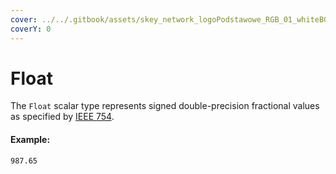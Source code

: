 ```yaml
---
cover: ../../.gitbook/assets/skey_network_logoPodstawowe_RGB_01_whiteBG.png
coverY: 0
---
```


# Float

The `Float` scalar type represents signed double-precision fractional values as specified by [IEEE 754](https://en.wikipedia.org/wiki/IEEE\_floating\_point).

#### Example:

`987.65`
